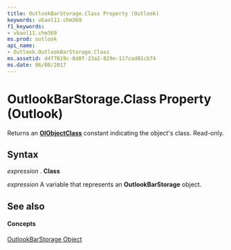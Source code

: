 ```yaml
---
title: OutlookBarStorage.Class Property (Outlook)
keywords: vbaol11.chm369
f1_keywords:
- vbaol11.chm369
ms.prod: outlook
api_name:
- Outlook.OutlookBarStorage.Class
ms.assetid: d4f7819c-8d8f-23a2-829e-117cad81cb74
ms.date: 06/08/2017
---
```



# OutlookBarStorage.Class Property (Outlook)

Returns an **[OlObjectClass](olobjectclass-enumeration-outlook.md)** constant indicating the object's class. Read-only.


## Syntax

 _expression_ . **Class**

 _expression_ A variable that represents an **OutlookBarStorage** object.


## See also


#### Concepts


[OutlookBarStorage Object](outlookbarstorage-object-outlook.md)

